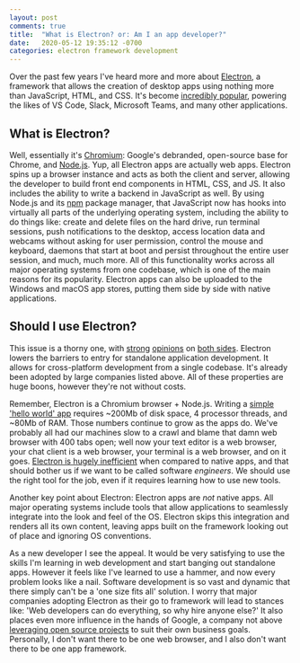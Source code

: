 ```yaml
---
layout: post
comments: true
title:  "What is Electron? or: Am I an app developer?"
date:   2020-05-12 19:35:12 -0700
categories: electron framework development
---
```


Over the past few years I've heard more and more about [Electron](https://www.electronjs.org/), a framework that allows the creation of desktop apps using nothing more than JavaScript, HTML, and CSS. It's become [incredibly popular](https://www.theverge.com/circuitbreaker/2018/5/16/17361696/chrome-os-electron-desktop-applications-apple-microsoft-google), powering the likes of VS Code, Slack, Microsoft Teams, and many other applications. 

## What is Electron?

Well, essentially it's [Chromium](https://www.chromium.org/Home): Google's debranded, open-source base for Chrome, and [Node.js](https://nodejs.org/en/). Yup, all Electron apps are actually web apps. Electron spins up a browser instance and acts as both the client and server, allowing the developer to build front end components in HTML, CSS, and JS. It also includes the ability to write a backend in JavaScript as well. By using Node.js and its [npm](https://www.npmjs.com/) package manager, that JavaScript now has hooks into virtually all parts of the underlying operating system, including the ability to do things like: create and delete files on the hard drive, run terminal sessions, push notifications to the desktop, access location data and webcams without asking for user permission, control the mouse and keyboard, daemons that start at boot and persist throughout the entire user session, and much, much more. All of this functionality works across all major operating systems from one codebase, which is one of the main reasons for its popularity. Electron apps can also be uploaded to the Windows and macOS app stores, putting them side by side with native applications.

## Should I use Electron?

This issue is a thorny one, with [strong](https://medium.com/commitlog/electron-is-cancer-b066108e6c32) [opinions](https://drewdevault.com/2016/11/24/Electron-considered-harmful.html) on [both sides](https://github.com/sindresorhus/awesome-electron). Electron lowers the barriers to entry for standalone application development. It allows for cross-platform development from a single codebase. It's already been adopted by large companies listed above. All of these properties are huge boons, however they're not without costs.

Remember, Electron is a Chromium browser + Node.js. Writing a [simple 'hello world' app](https://github.com/electron/electron-quick-start) requires ~200Mb of disk space, 4 processor threads, and ~80Mb of RAM. Those numbers continue to grow as the apps do. We've probably all had our machines slow to a crawl and blame that damn web browser with 400 tabs open; well now your text editor is a web browser, your chat client is a web browser, your terminal is a web browser, and on it goes. [Electron is hugely inefficient](https://medium.com/commitlog/why-i-still-use-vim-67afd76b4db6) when compared to native apps, and that should bother us if we want to be called software _engineers_. We should use the right tool for the job, even if it requires learning how to use new tools. 

Another key point about Electron: Electron apps are _not_ native apps. All major operating systems include tools that allow applications to seamlessly integrate into the look and feel of the OS. Electron skips this integration and renders all its own content, leaving apps built on the framework looking out of place and ignoring OS conventions.

As a new developer I see the appeal. It would be very satisfying to use the skills I'm learning in web development and start banging out standalone apps. However it feels like I've learned to use a hammer, and now every problem looks like a nail. Software development is so vast and dynamic that there simply can't be a 'one size fits all' solution. I worry that major companies adopting Electron as their go to framework will lead to stances like: 'Web developers can do everything, so why hire anyone else?' It also places even more influence in the hands of Google, a company not above [leveraging open source projects](https://strangrjrjr.github.io/me/myself/i/2020/04/13/What-is-my-Why.html) to suit their own business goals. Personally, I don't want there to be one web browser, and I also don't want there to be one app framework. 